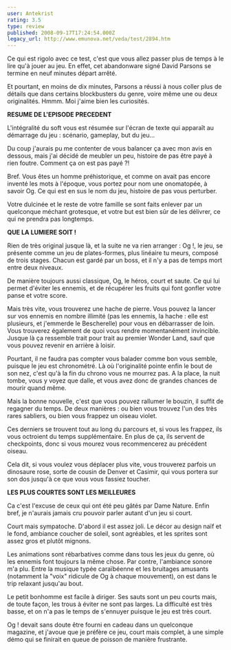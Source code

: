 ```yaml
---
user: Antekrist
rating: 3.5
type: review
published: 2008-09-17T17:24:54.000Z
legacy_url: http://www.emunova.net/veda/test/2894.htm
---
```

Ce qui est rigolo avec ce test, c'est que vous allez passer plus de temps à le lire qu'à jouer au jeu. En effet, cet abandonware signé David Parsons se termine en neuf minutes départ arrêté.  

Et pourtant, en moins de dix minutes, Parsons a réussi à nous coller plus de détails que dans certains blockbusters du genre, voire même une ou deux originalités. Hmmm. Moi j'aime bien les curiosités.  

  

**RESUME DE L'EPISODE PRECEDENT**  

L'intégralité du soft vous est résumée sur l'écran de texte qui apparaît au démarrage du jeu : scénario, gameplay, but du jeu...  

Du coup j'aurais pu me contenter de vous balancer ça avec mon avis en dessous, mais j'ai décidé de meubler un peu, histoire de pas être payé à rien foutre. Comment ça on est pas payé ?!  

Bref. Vous êtes un homme préhistorique, et comme on avait pas encore inventé les mots à l'époque, vous portez pour nom une onomatopée, à savoir Og. Ce qui est en sus le nom du jeu, histoire de pas vous perturber.  

Votre dulcinée et le reste de votre famille se sont faits enlever par un quelconque méchant grotesque, et votre but est bien sûr de les délivrer, ce qui ne prendra pas longtemps.  

  

**QUE LA LUMIERE SOIT !**  

Rien de très original jusque là, et la suite ne va rien arranger : Og !, le jeu, se présente comme un jeu de plates-formes, plus linéaire tu meurs, composé de trois stages. Chacun est gardé par un boss, et il n'y a pas de temps mort entre deux niveaux.  

De manière toujours aussi classique, Og, le héros, court et saute. Ce qui lui permet d'éviter les ennemis, et de récupérer les fruits qui font gonfler votre panse et votre score.  

Mais très vite, vous trouverez une hache de pierre. Vous pouvez la lancer sur vos ennemis en nombre illimité (pas les ennemis, la hache : elle est plusieurs, et j'emmerde le Bescherelle) pour vous en débarrasser de loin. Vous trouverez également de quoi vous rendre momentanément invincible. Jusque là ça ressemble trait pour trait au premier Wonder Land, sauf que vous pouvez revenir en arrière à loisir.  

Pourtant, il ne faudra pas compter vous balader comme bon vous semble, puisque le jeu est chronométré. Là où l'originalité pointe enfin le bout de son nez, c'est qu'à la fin du chrono vous ne mourrez pas. A la place, la nuit tombe, vous y voyez que dalle, et vous avez donc de grandes chances de mourir quand même.  

Mais la bonne nouvelle, c'est que vous pouvez rallumer le bouzin, il suffit de regagner du temps. De deux manières : ou bien vous trouvez l'un des très rares sabliers, ou bien vous frappez un oiseau violet.  

Ces derniers se trouvent tout au long du parcours et, si vous les frappez, ils vous octroient du temps supplémentaire. En plus de ça, ils servent de checkpoints, donc si vous mourez vous recommencerez au précédent oiseau.  

Cela dit, si vous voulez vous déplacer plus vite, vous trouverez parfois un dinosaure rose, sorte de cousin de Denver et Casimir, qui vous portera sur son dos jusqu'à ce que vous vous fassiez toucher.  

  

**LES PLUS COURTES SONT LES MEILLEURES**  

Ca c'est l'excuse de ceux qui ont été peu gâtés par Dame Nature. Enfin bref, je n'aurais jamais cru pouvoir parler autant d'un jeu si court.  

Court mais sympatoche. D'abord il est assez joli. Le décor au design naïf et le fond, ambiance coucher de soleil, sont agréables, et les sprites sont assez gros et plutôt mignons.  

Les animations sont rébarbatives comme dans tous les jeux du genre, où les ennemis font toujours la même chose. Par contre, l'ambiance sonore m'a plu. Entre la musique typée caraïbéenne et les bruitages amusants (notamment la "voix" ridicule de Og à chaque mouvement), on est dans le trip relaxant jusqu'au bout.  

Le petit bonhomme est facile à diriger. Ses sauts sont un peu courts mais, de toute façon, les trous à éviter ne sont pas larges. La difficulté est très basse, et on n'a pas le temps de s'ennuyer puisque le jeu est très court.  

  

Og ! devait sans doute être fourni en cadeau dans un quelconque magazine, et j'avoue que je préfère ce jeu, court mais complet, à une simple démo qui se finirait en queue de poisson de manière frustrante.